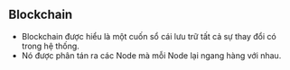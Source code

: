 ## Blockchain
- Blockchain được hiểu là một cuốn sổ cái lưu trữ tất cả sự thay đổi có trong hệ thống.
- Nó được phân tán ra các Node mà mỗi Node lại ngang hàng với nhau.
